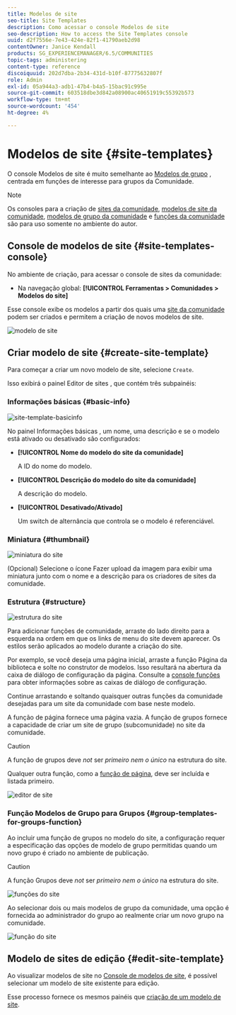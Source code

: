 ```yaml
---
title: Modelos de site
seo-title: Site Templates
description: Como acessar o console Modelos de site
seo-description: How to access the Site Templates console
uuid: d2f7556e-7e43-424e-82f1-41790aeb2d98
contentOwner: Janice Kendall
products: SG_EXPERIENCEMANAGER/6.5/COMMUNITIES
topic-tags: administering
content-type: reference
discoiquuid: 202d7dba-2b34-431d-b10f-87775632807f
role: Admin
exl-id: 05a944a3-adb1-47b4-b4a5-15bac91c995e
source-git-commit: 603518dbe3d842a08900ac40651919c55392b573
workflow-type: tm+mt
source-wordcount: '454'
ht-degree: 4%

---
```


# Modelos de site {#site-templates}

O console Modelos de site é muito semelhante ao [Modelos de grupo](tools-groups.md) , centrada em funções de interesse para grupos da Comunidade.

>[!NOTE]
>
>Os consoles para a criação de [sites da comunidade](sites-console.md), [modelos de site da comunidade](sites.md), [modelos de grupo da comunidade](tools-groups.md) e [funções da comunidade](functions.md) são para uso somente no ambiente do autor.

## Console de modelos de site {#site-templates-console}

No ambiente de criação, para acessar o console de sites da comunidade:

* Na navegação global: **[!UICONTROL Ferramentas > Comunidades > Modelos do site]**

Esse console exibe os modelos a partir dos quais uma [site da comunidade](sites-console.md) podem ser criados e permitem a criação de novos modelos de site.

![modelo de site](assets/site-template.png)

## Criar modelo de site {#create-site-template}

Para começar a criar um novo modelo de site, selecione `Create`.

Isso exibirá o painel Editor de sites , que contém três subpainéis:

### Informações básicas {#basic-info}

![site-template-basicinfo](assets/site-template-basicinfo.png)

No painel Informações básicas , um nome, uma descrição e se o modelo está ativado ou desativado são configurados:

* **[!UICONTROL Nome do modelo do site da comunidade]**

   A ID do nome do modelo.

* **[!UICONTROL Descrição do modelo do site da comunidade]**

   A descrição do modelo.

* **[!UICONTROL Desativado/Ativado]**

   Um switch de alternância que controla se o modelo é referenciável.

### Miniatura  {#thumbnail}

![miniatura do site](assets/site-thumbnail.png)

(Opcional) Selecione o ícone Fazer upload da imagem para exibir uma miniatura junto com o nome e a descrição para os criadores de sites da comunidade.

### Estrutura {#structure}

![estrutura do site](assets/site-structure.png)

Para adicionar funções de comunidade, arraste do lado direito para a esquerda na ordem em que os links de menu do site devem aparecer. Os estilos serão aplicados ao modelo durante a criação do site.

Por exemplo, se você deseja uma página inicial, arraste a função Página da biblioteca e solte no construtor de modelos. Isso resultará na abertura da caixa de diálogo de configuração da página. Consulte a [console funções](functions.md) para obter informações sobre as caixas de diálogo de configuração.

Continue arrastando e soltando quaisquer outras funções da comunidade desejadas para um site da comunidade com base neste modelo.

A função de página fornece uma página vazia. A função de grupos fornece a capacidade de criar um site de grupo (subcomunidade) no site da comunidade.

>[!CAUTION]
>
>A função de grupos deve *not* ser *primeiro nem o único* na estrutura do site.
>
>Qualquer outra função, como a [função de página](functions.md#page-function), deve ser incluída e listada primeiro.

![editor de site](assets/site-editor.png)

### Função Modelos de Grupo para Grupos {#group-templates-for-groups-function}

Ao incluir uma função de grupos no modelo do site, a configuração requer a especificação das opções de modelo de grupo permitidas quando um novo grupo é criado no ambiente de publicação.

>[!CAUTION]
>
>A função Grupos deve *not* ser *primeiro nem o único* na estrutura do site.

![funções do site](assets/site-functions.png)

Ao selecionar dois ou mais modelos de grupo da comunidade, uma opção é fornecida ao administrador do grupo ao realmente criar um novo grupo na comunidade.

![função do site](assets/site-functions1.png)

## Modelo de sites de edição {#edit-site-template}

Ao visualizar modelos de site no [Console de modelos de site](#site-templates-console), é possível selecionar um modelo de site existente para edição.

Esse processo fornece os mesmos painéis que [criação de um modelo de site](#create-site-template).
